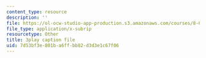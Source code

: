```yaml
---
content_type: resource
description: ''
file: https://ol-ocw-studio-app-production.s3.amazonaws.com/courses/8-04-quantum-physics-i-spring-2016/7d53bf3e801ba6ffbb82d3d3e1c67f06_8Dxo4LPK_9w.srt
file_type: application/x-subrip
resourcetype: Other
title: 3play caption file
uid: 7d53bf3e-801b-a6ff-bb82-d3d3e1c67f06
---
```

